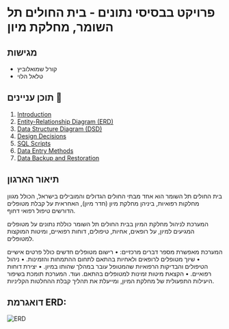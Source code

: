 # פרויקט בבסיסי נתונים - בית החולים תל השומר, מחלקת מיון

## מגישות
- קורל שמואלוביץ
- טלאל הלוי
  
## תוכן עניינים 🔗
1. [Introduction](#introduction)
2. [Entity-Relationship Diagram (ERD)](#entity-relationship-diagram-erd)
3. [Data Structure Diagram (DSD)](#data-structure-diagram-dsd)
4. [Design Decisions](#design-decisions)
5. [SQL Scripts](#sql-scripts)
6. [Data Entry Methods](#data-entry-methods)
7. [Data Backup and Restoration](#data-backup-and-restoration)

## תיאור הארגון
בית החולים תל השומר הוא אחד מבתי החולים הגדולים והמובילים בישראל, הכולל מגוון מחלקות רפואיות, ביניהן מחלקת מיון (חדר מיון), האחראית על קבלת מטופלים הדורשים טיפול רפואי דחוף.

המערכת לניהול מחלקת המיון בבית החולים תל השומר כוללת נתונים על מטופלים המגיעים למיון, על רופאים, אחיות, טיפולים, דוחות רפואיים, ומיטות המוקצות למטופלים.

המערכת מאפשרת מספר דברים מרכזיים:
• רישום מטופלים חדשים כולל פרטים אישיים
• שיוך מטופלים לרופאים ולאחיות בהתאם לתחום ההתמחות והזמינות.
• ניהול הטיפולים והבדיקות הרפואיות שהמטופל עובר במהלך שהותו במיון.
• יצירת דוחות רפואיים.
• הקצאת מיטות זמינות למטופלים בהתאם.
ועוד.
המערכת תומכת בשיפור היעילות התפעולית של מחלקת המיון, ומייעלת את תהליך קבלת ההחלטות הקליניות.

## דואגרמת ERD:
![ERD](../images/photo_2025-03-31_13-39-47.jpg)
